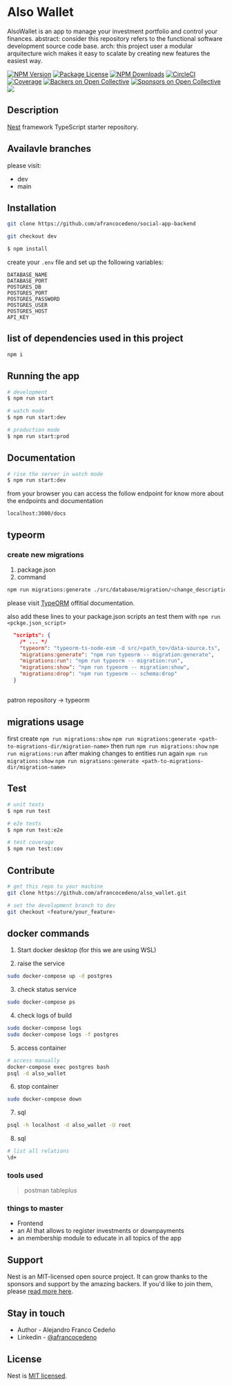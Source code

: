 <p align="left">
  <h1>Also Wallet</h1> 
AlsoWallet is an app to manage your investment portfolio and control your finances. abstract: consider this repository refers to the functional software development source code base. arch: this project user a modular arquitecture wich makes it easy to scalate by creating new features the easiest way.
</p>
<p align="left">
  <a href="https://www.npmjs.com/~nestjscore" target="_blank"><img src="https://img.shields.io/npm/v/@nestjs/core.svg" alt="NPM Version" /></a>
  <a href="https://www.npmjs.com/~nestjscore" target="_blank"><img src="https://img.shields.io/npm/l/@nestjs/core.svg" alt="Package License" /></a>
  <a href="https://www.npmjs.com/~nestjscore" target="_blank"><img src="https://img.shields.io/npm/dm/@nestjs/common.svg" alt="NPM Downloads" /></a>
  <a href="https://circleci.com/gh/nestjs/nest" target="_blank"><img src="https://img.shields.io/circleci/build/github/nestjs/nest/master" alt="CircleCI" /></a>
  <a href="https://coveralls.io/github/nestjs/nest?branch=master" target="_blank"><img src="https://coveralls.io/repos/github/nestjs/nest/badge.svg?branch=master#9" alt="Coverage" /></a>
  <a href="https://opencollective.com/tambienlatino#backer" target="_blank"><img src="https://opencollective.com/tambienlatino/backers/badge.svg" alt="Backers on Open Collective" /></a>
  <a href="https://opencollective.com/tambienlatino#sponsor" target="_blank"><img src="https://opencollective.com/tambienlatino/sponsors/badge.svg" alt="Sponsors on Open Collective" /></a>
  <a href="https://paypal.me/afrancocedeno?country.x=CO&locale.x=es_XC" target="_blank"><img src="https://img.shields.io/badge/Donate-PayPal-ff3f59.svg"/></a>

</p>

## Description

[Nest](https://github.com/nestjs/nest) framework TypeScript starter repository.

## Availavle branches
please visit: 
- dev
- main

## Installation

```bash
git clone https://github.com/afrancocedeno/social-app-backend
```

```bash
git checkout dev
```

```bash
$ npm install
```

create your `.env` file and set up the following variables:
```
DATABASE_NAME
DATABASE_PORT
POSTGRES_DB
POSTGRES_PORT
POSTGRES_PASSWORD
POSTGRES_USER
POSTGRES_HOST
API_KEY
```

## list of dependencies used in this project
```bash
npm i 
```


## Running the app

```bash
# development
$ npm run start

# watch mode
$ npm run start:dev

# production mode
$ npm run start:prod
```

## Documentation

```bash
# rise the server in watch mode
$ npm run start:dev

```

from your browser you can access the follow endpoint for know more about the endpoints and documentation

`localhost:3000/docs`

## typeorm

### create new migrations
1. package.json
2. command
```bash
npm run migrations:generate ./src/database/migration/<change_description_name>
```

please visit [TypeORM](https://typeorm.io/migrations#how-migrations-work) offitial documentation.

also add these lines to your package.json scripts an test them with `npm run <pckge.json_script>`
```json
  "scripts": {
    /* ... */
    "typeorm": "typeorm-ts-node-esm -d src/<path_to>/data-source.ts",
    "migrations:generate": "npm run typeorm -- migration:generate",
    "migrations:run": "npm run typeorm -- migration:run",
    "migrations:show": "npm run typeorm -- migration:show",
    "migrations:drop": "npm run typeorm -- schema:drop"
  }
```

##
patron repository  -> typeorm


## migrations usage
first create
```npm run migrations:show```
```npm run migrations:generate <path-to-migrations-dir/migration-name>```
then run
```npm run migrations:show```
```npm run migrations:run```
after making changes to entities run again
```npm run migrations:show```
```npm run migrations:generate <path-to-migrations-dir/migration-name>```

## Test
```bash
# unit tests
$ npm run test

# e2e tests
$ npm run test:e2e

# test coverage
$ npm run test:cov
```

## Contribute

```bash
# get this repo to your machine
git clone https://github.com/afrancocedeno/also_wallet.git
```

```bash
# set the development branch to dev
git checkout <feature/your_feature>
```

## docker commands

1. Start docker desktop (for this we are using WSL)

2. raise the service
```bash
sudo docker-compose up -d postgres
```

3. check status service
```bash
sudo docker-compose ps
```

4. check logs of build
```bash
sudo docker-compose logs
sudo docker-compose logs -f postgres
```

5. access container
```bash
# access manually
docker-compose exec postgres bash
psql -d also_wallet
```

6. stop container
```bash
sudo docker-compose down
```

7. sql
```bash
psql -h localhost -d also_wallet -U root
```

8. sql
```bash
# list all relations
\d+
```

### tools used
> postman
> tableplus

### things to master

- Frontend
- an AI that allows to register investments or downpayments
- an membership module to educate in all topics of the app

## Support

Nest is an MIT-licensed open source project. It can grow thanks to the sponsors and support by the amazing backers. If you'd like to join them, please [read more here](https://docs.nestjs.com/support).

## Stay in touch

- Author - Alejandro Franco Cedeño
- Linkedin - [@afrancocedeno](https://www.linkedin.com/in/afrancocedeno/)

## License

Nest is [MIT licensed](LICENSE).

